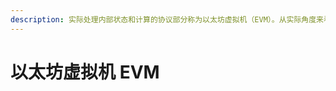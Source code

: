 ```yaml
---
description: 实际处理内部状态和计算的协议部分称为以太坊虚拟机（EVM）。从实际角度来看，EVM可以被认为是包含数百万个对象的大型去中心化计算机。
---
```


# 以太坊虚拟机 EVM

